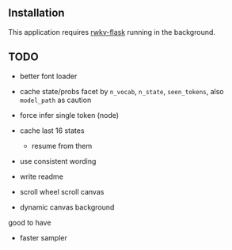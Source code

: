 

## Installation

This application requires [rwkv-flask](https://github.com/iacore/rwkv-flask) running in the background.

## TODO

- better font loader
- cache state/probs
    facet by `n_vocab`, `n_state`, `seen_tokens`, also `model_path` as caution


- force infer single token (node)

- cache last 16 states
    - resume from them

- use consistent wording
- write readme
- scroll wheel scroll canvas
- dynamic canvas background


good to have
- faster sampler
